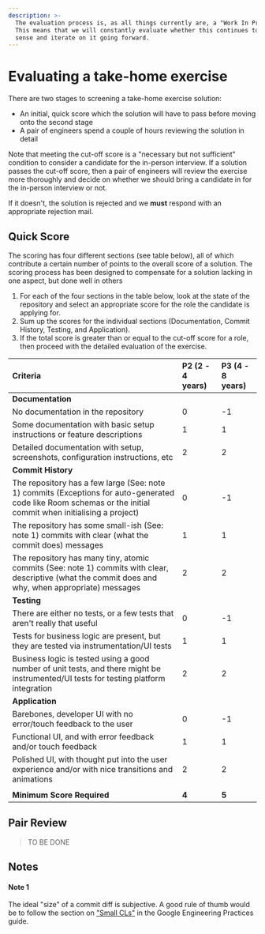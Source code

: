 ```yaml
---
description: >-
  The evaluation process is, as all things currently are, a "Work In Progress".
  This means that we will constantly evaluate whether this continues to make
  sense and iterate on it going forward.
---
```


# Evaluating a take-home exercise

There are two stages to screening a take-home exercise solution:

* An initial, quick score which the solution will have to pass before moving onto the second stage
* A pair of engineers spend a couple of hours reviewing the solution in detail

Note that meeting the cut-off score is a "necessary but not sufficient" condition to consider a candidate for the in-person interview. If a solution passes the cut-off score, then a pair of engineers will review the exercise more thoroughly and decide on whether we should bring a candidate in for the in-person interview or not. 

If it doesn't, the solution is rejected and we **must** respond with an appropriate rejection mail.

## Quick Score

The scoring has four different sections \(see table below\), all of which contribute a certain number of points to the overall score of a solution. The scoring process has been designed to compensate for a solution lacking in one aspect, but done well in others

1. For each of the four sections in the table below, look at the state of the repository and select an appropriate score for the role the candidate is applying for.
2. Sum up the scores for the individual sections \(Documentation, Commit History, Testing, and Application\).
3. If the total score is greater than or equal to the cut-off score for a role, then proceed with the detailed evaluation of the exercise.

| Criteria | P2 \(2 - 4 years\) | P3 \(4 - 8 years\) |
| :--- | :--- | :--- |
| **Documentation** |  |  |
| No documentation in the repository | 0 | -1 |
| Some documentation with basic setup instructions or feature descriptions | 1 | 1 |
| Detailed documentation with setup, screenshots, configuration instructions, etc | 2 | 2 |
| **Commit History** |  |  |
| The repository has a few large \(See: note 1\) commits \(Exceptions for auto-generated code like Room schemas or the initial commit when initialising a project\) | 0 | -1 |
| The repository has some small-ish \(See: note 1\) commits with clear \(what the commit does\) messages | 1 | 1 |
| The repository has many tiny, atomic commits \(See: note 1\) commits with clear, descriptive \(what the commit does and why, when appropriate\) messages | 2 | 2 |
| **Testing** |  |  |
| There are either no tests, or a few tests that aren't really that useful | 0 | -1 |
| Tests for business logic are present, but they are tested via instrumentation/UI tests | 1 | 1 |
| Business logic is tested using a good number of unit tests, and there might be instrumented/UI tests for testing platform integration | 2 | 2 |
| **Application** |  |  |
| Barebones, developer UI with no error/touch feedback to the user | 0 | -1 |
| Functional UI, and with error feedback and/or touch feedback | 1 | 1 |
| Polished UI, with thought put into the user experience and/or with nice transitions and animations | 2 | 2 |
|  |  |  |
| **Minimum Score Required** | **4** | **5** |

## Pair Review

> TO BE DONE

## Notes

#### Note 1

The ideal "size" of a commit diff is subjective. A good rule of thumb would be to follow the section on ["Small CLs"](https://google.github.io/eng-practices/review/developer/small-cls.html) in the Google Engineering Practices guide.



